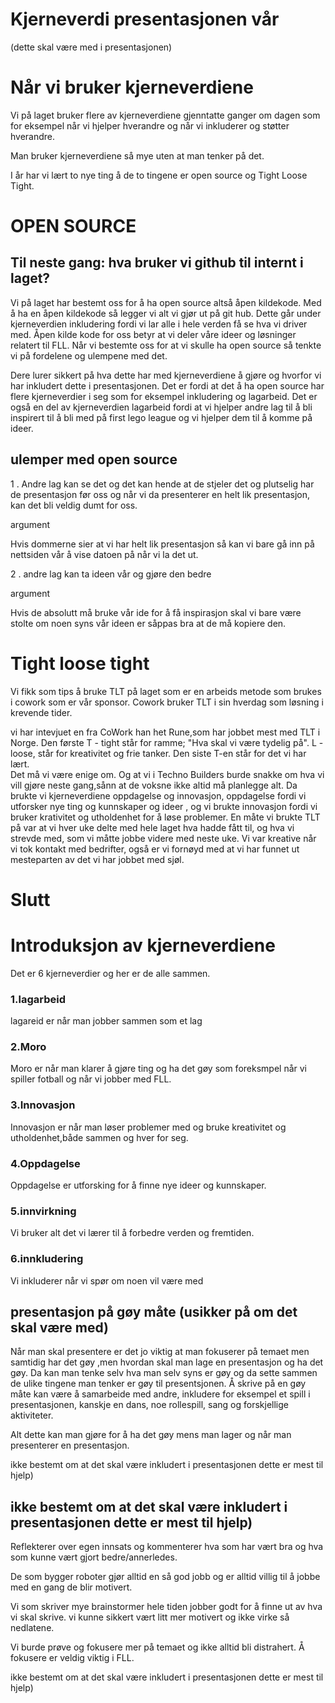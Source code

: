 
# Kjerneverdi presentasjonen vår

(dette skal være med i presentasjonen)
# Når vi bruker kjerneverdiene

Vi på laget bruker flere av kjerneverdiene gjenntatte ganger om dagen som for eksempel når vi hjelper hverandre og når vi inkluderer og støtter  hverandre.

Man bruker kjerneverdiene så mye uten at man tenker på det.

I år har vi lært to nye ting å de to tingene er open source og Tight Loose Tight.

# OPEN SOURCE
## Til neste gang: hva bruker vi github til internt i laget?
Vi på laget har bestemt oss for å ha open source altså åpen kildekode.
 Med å ha en åpen kildekode så legger vi alt vi gjør ut på git hub. Dette går under kjerneverdien inkludering fordi vi lar alle i hele verden få se hva vi driver med. Åpen kilde kode for oss betyr at vi deler våre ideer og løsninger relatert til FLL.
Når vi bestemte oss for at vi skulle ha open source så tenkte vi på fordelene og ulempene med det. 


Dere lurer sikkert på hva dette har med kjerneverdiene å gjøre og hvorfor vi har inkludert dette i presentasjonen. Det er fordi at det å ha open source har flere kjerneverdier i seg som for eksempel inkludering og lagarbeid.
Det er også en del av kjerneverdien lagarbeid fordi at vi hjelper andre lag til å bli inspirert til å bli med på first lego league og vi hjelper dem til å komme på ideer.

## ulemper med open source

1 . Andre lag kan se det og det kan hende at de stjeler det og plutselig har de presentasjon før oss og  når vi da presenterer en helt lik presentasjon, kan det bli veldig dumt for oss.

argument 

Hvis dommerne sier at vi har helt lik presentasjon så kan vi bare gå inn på nettsiden vår å vise datoen på når vi la det ut.


2 . andre lag kan ta ideen vår og gjøre den bedre 

argument 

Hvis de absolutt  må bruke vår ide for å få inspirasjon skal vi  bare være stolte om noen syns vår ideen er såppas bra at de må kopiere den.

# Tight loose tight

Vi fikk som tips å bruke TLT på laget som er en arbeids metode som brukes i cowork som er vår sponsor.
Cowork bruker TLT i sin hverdag som løsning i krevende tider.

vi har intevjuet en fra CoWork han het Rune,som har jobbet mest med TLT i Norge.
Den første T - tight står for ramme; "Hva skal vi være tydelig på".  L - loose, står for kreativitet og frie tanker. Den siste T-en står for det vi har lært.  
Det  må vi være enige om. Og at vi i Techno Builders burde snakke om hva vi vill gjøre neste gang,sånn at de voksne ikke altid må planlegge alt. Da brukte vi kjerneverdiene oppdagelse og innovasjon, oppdagelse fordi vi utforsker nye ting og
kunnskaper og ideer , og vi brukte innovasjon fordi vi bruker krativitet og utholdenhet for å løse problemer.
En måte vi brukte TLT på var at vi hver uke delte med hele laget hva hadde fått til, og hva vi strevde med, som vi  måtte jobbe videre med neste uke. Vi var kreative når vi tok kontakt med bedrifter, også er vi fornøyd med at vi har funnet ut mesteparten av det vi har jobbet med sjøl. 

# Slutt


# Introduksjon av kjerneverdiene
Det er 6 kjerneverdier og her er de alle sammen.

### 1.lagarbeid
 lagareid er når man jobber sammen som et lag 

### 2.Moro
Moro er når man klarer å gjøre ting og ha det gøy som foreksmpel når vi spiller fotball og når vi jobber med FLL.

### 3.Innovasjon
Innovasjon er når man løser problemer med og bruke kreativitet og utholdenhet,både sammen og hver for seg.

### 4.Oppdagelse
Oppdagelse er utforsking for å finne nye ideer og kunnskaper.

### 5.innvirkning
Vi bruker alt det vi lærer til å forbedre verden og fremtiden.

### 6.innkludering
Vi inkluderer når vi spør om noen vil være med 

## presentasjon på gøy måte (usikker på om det skal være med)
Når man skal presentere er det jo viktig at man fokuserer på temaet men samtidig har det gøy ,men hvordan skal man lage en presentasjon og ha det gøy. Da kan man tenke selv hva man selv syns er gøy og da sette sammen de ulike tingene man tenker er gøy til presentsjonen. Å skrive på en gøy måte kan være å samarbeide med andre, inkludere for eksempel et spill i presentasjonen, kanskje en dans,  noe rollespill, sang og forskjellige aktiviteter.

 Alt dette kan man gjøre for å ha det gøy mens man lager og når man presenterer en presentasjon.


ikke bestemt om at det skal være inkludert i presentasjonen dette er mest til hjelp)
## ikke bestemt om at det skal være inkludert i presentasjonen dette er mest til hjelp)

Reflekterer over egen innsats og kommenterer hva som har vært bra og hva som kunne vært gjort bedre/annerledes.

De som bygger roboter gjør alltid en så god jobb og er alltid villig til å jobbe med en gang de blir motivert.

Vi som skriver mye brainstormer hele tiden jobber godt for å finne ut av hva vi skal skrive. vi kunne sikkert vært litt mer motivert og ikke virke så nedlatene.

Vi burde prøve og fokusere mer på temaet og ikke alltid bli distrahert. Å fokusere er veldig viktig i FLL.

ikke bestemt om at det skal være inkludert i presentasjonen dette er mest til hjelp)